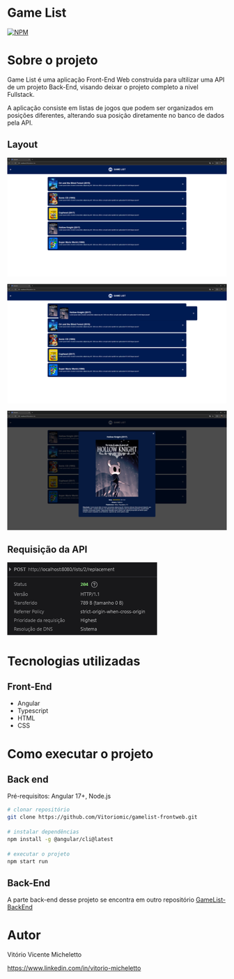 # Game List
[![NPM](https://img.shields.io/github/license/vitoriomic/gamelist-backend)](https://github.com/Vitoriomic/gamelist-backend/blob/main/LICENSE) 

# Sobre o projeto

Game List é uma aplicação Front-End Web construída para ultilizar uma API de um projeto Back-End, visando deixar o projeto completo a nivel Fullstack.

A aplicação consiste em listas de jogos que podem ser organizados em posições diferentes, alterando sua posição diretamente no banco de dados pela API. 


## Layout
![Layout Web](https://raw.githubusercontent.com/Vitoriomic/resources-game-list/refs/heads/main/resources/Layout1.png)

![Layout Web 2](https://raw.githubusercontent.com/Vitoriomic/resources-game-list/refs/heads/main/resources/layout2.png)

![Layout Web 3](https://raw.githubusercontent.com/Vitoriomic/resources-game-list/refs/heads/main/resources/layout3.png)

## Requisição da API
![API](https://raw.githubusercontent.com/Vitoriomic/resources-game-list/refs/heads/main/resources/API.png)


# Tecnologias utilizadas
## Front-End
- Angular
- Typescript
- HTML
- CSS

# Como executar o projeto

## Back end
Pré-requisitos: Angular 17+, Node.js

```bash
# clonar repositório
git clone https://github.com/Vitoriomic/gamelist-frontweb.git

# instalar dependências
npm install -g @angular/cli@latest

# executar o projeto
npm start run

```
## Back-End

A parte back-end desse projeto se encontra em outro repositório [GameList-BackEnd](https://github.com/Vitoriomic/gamelist-backend)

  
# Autor

Vitório Vicente Micheletto

https://www.linkedin.com/in/vitorio-micheletto
